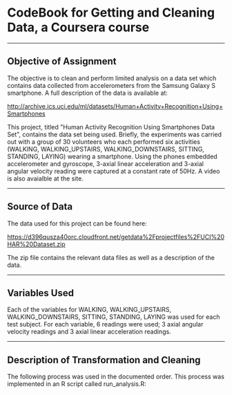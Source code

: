 # CodeBook for Getting and Cleaning Data, a Coursera course
---

## Objective of Assignment
The objective is to clean and perform limited analysis on a data set which contains data collected from 
accelerometers from the Samsung Galaxy S smartphone. A full description of the data is available at: 

http://archive.ics.uci.edu/ml/datasets/Human+Activity+Recognition+Using+Smartphones 

This project, titled "Human Activity Recognition Using Smartphones Data Set", contains the data set being
used. Briefly, the experiments was carried out with a group of 30 volunteers who each performed six activities (WALKING, WALKING_UPSTAIRS, WALKING_DOWNSTAIRS, SITTING, STANDING, LAYING) wearing a smartphone. Using the 
phones embedded accelerometer and gyroscope, 3-axial linear acceleration and 3-axial angular velocity reading
were captured at a constant rate of 50Hz. A video is also avaialble at the site.

---

## Source of Data
The data used for this project can be found here: 

https://d396qusza40orc.cloudfront.net/getdata%2Fprojectfiles%2FUCI%20HAR%20Dataset.zip 

The zip file contains the relevant data files as well as a description of the data.

---

## Variables Used
Each of the variables for WALKING, WALKING_UPSTAIRS, WALKING_DOWNSTAIRS, SITTING, STANDING, LAYING
was used for each test subject. For each variable, 6 readings were used; 3 axial angular velocity
readings and 3 axial linear acceleration readings.

---

## Description of Transformation and Cleaning
The following process was used in the documented order. This process was implemented in an R
script called run_analysis.R:

